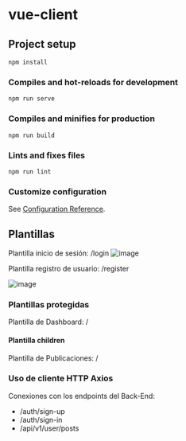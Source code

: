 # vue-client

## Project setup
```
npm install
```

### Compiles and hot-reloads for development
```
npm run serve
```

### Compiles and minifies for production
```
npm run build
```

### Lints and fixes files
```
npm run lint
```

### Customize configuration
See [Configuration Reference](https://cli.vuejs.org/config/).

## Plantillas

Plantilla inicio de sesión: /login
![image](https://user-images.githubusercontent.com/40213377/156011731-738f6cc9-2d66-465b-b3d7-01acdf24005c.png)

Plantilla registro de usuario: /register

![image](https://user-images.githubusercontent.com/40213377/156011823-2a368325-4218-4019-af3a-7410c71e6348.png)

### Plantillas protegidas

Plantilla de Dashboard: /

#### Plantilla children 

Plantilla de Publicaciones: /

### Uso de cliente HTTP Axios

Conexiones con los endpoints del Back-End:

- /auth/sign-up
- /auth/sign-in
- /api/v1/user/posts
